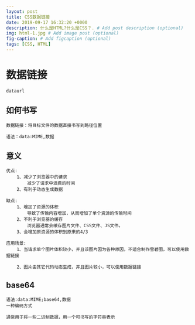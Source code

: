 ```yaml
---
layout: post
title: CSS数据链接
date: 2019-09-17 16:32:20 +0000
description: 什么是HTML?什么是CSS？. # Add post description (optional)
img: html-1.jpg # Add image post (optional)
fig-caption: # Add figcaption (optional)
tags: [CSS, HTML]
---
```

# 数据链接

    dataurl

## 如何书写
    
    数据链接：将目标文件的数据直接书写到路径位置

    语法：data:MIME,数据

## 意义
    优点:
        1、减少了浏览器中的请求
            减少了请求中浪费的时间
        2、有利于动态生成数据

    缺点:
        1、增加了资源的体积
            导致了传输内容增加，从而增加了单个资源的传输时间
        2、不利于浏览器的缓存
            浏览器通常会缓存图片文件、CSS文件、JS文件。
        3、会增加原资源的体积到原来的4/3

    应用场景:
        1、当请求单个图片体积较小，并且该图片因为各种原因，不适合制作雪碧图，可以使用数据链接

        2、图片由其它代码动态生成，并且图片较小，可以使用数据链接

## base64
    语法:data:MIME;base64,数据
    一种编码方式

    通常用于将一些二进制数据，用一个可书写的字符串表示